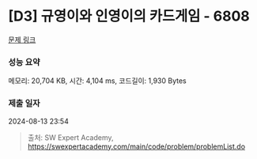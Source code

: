 # [D3] 규영이와 인영이의 카드게임 - 6808 

[문제 링크](https://swexpertacademy.com/main/code/problem/problemDetail.do?contestProbId=AWgv9va6HnkDFAW0) 

### 성능 요약

메모리: 20,704 KB, 시간: 4,104 ms, 코드길이: 1,930 Bytes

### 제출 일자

2024-08-13 23:54



> 출처: SW Expert Academy, https://swexpertacademy.com/main/code/problem/problemList.do